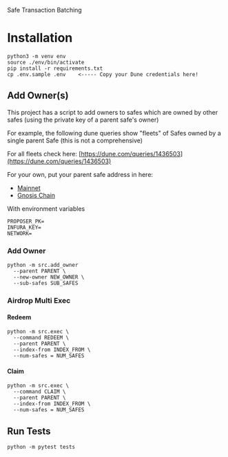 Safe Transaction Batching

# Installation

```shell
python3 -m venv env
source ./env/bin/activate
pip install -r requirements.txt
cp .env.sample .env    <----- Copy your Dune credentials here!
```

## Add Owner(s)

This project has a script to add owners to safes which are owned by other safes 
(using the private key of a parent safe's owner)

For example, the following dune queries show "fleets" of Safes owned by a single parent Safe
(this is not a comprehensive)

For all fleets check here: [https://dune.com/queries/1436503](https://dune.com/queries/1436503)

For your own, put your parent safe address in here:

- [Mainnet](https://dune.com/queries/1436503?Blockchain=ethereum)
- [Gnosis Chain](https://dune.com/queries/1436503?Blockchain=gnosis)

With environment variables

```shell
PROPOSER_PK=
INFURA_KEY=
NETWORK=
```

### Add Owner

```shell
python -m src.add_owner 
  --parent PARENT \
  --new-owner NEW_OWNER \
  --sub-safes SUB_SAFES
```

### Airdrop Multi Exec

#### Redeem

```shell
python -m src.exec \
  --command REDEEM \ 
  --parent PARENT \
  --index-from INDEX_FROM \
  --num-safes = NUM_SAFES
```

#### Claim

```shell
python -m src.exec \
  --command CLAIM \ 
  --parent PARENT \
  --index-from INDEX_FROM \
  --num-safes = NUM_SAFES
```

## Run Tests

```shell
python -m pytest tests
```
